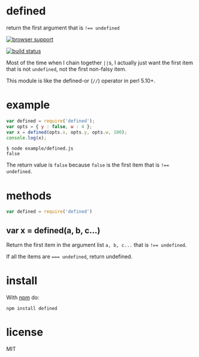 # defined

return the first argument that is `!== undefined`

[![browser support](http://ci.testling.com/substack/defined.png)](http://ci.testling.com/substack/defined)

[![build status](https://secure.travis-ci.org/substack/defined.png)](http://travis-ci.org/substack/defined)

Most of the time when I chain together `||`s, I actually just want the first
item that is not `undefined`, not the first non-falsy item.

This module is like the defined-or (`//`) operator in perl 5.10+.

# example

``` js
var defined = require('defined');
var opts = { y : false, w : 4 };
var x = defined(opts.x, opts.y, opts.w, 100);
console.log(x);
```

```
$ node example/defined.js
false
```

The return value is `false` because `false` is the first item that is
`!== undefined`.

# methods

``` js
var defined = require('defined')
```

## var x = defined(a, b, c...)

Return the first item in the argument list `a, b, c...` that is `!== undefined`.

If all the items are `=== undefined`, return undefined.

# install

With [npm](https://npmjs.org) do:

```
npm install defined
```

# license

MIT
